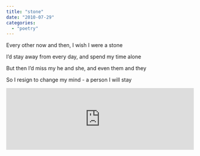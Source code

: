 ```yaml
---
title: "stone"
date: "2010-07-29"
categories: 
  - "poetry"
---
```


Every other now and then, I wish I were a stone

I’d stay away from every day, and spend my time alone

But then I’d miss my he and she, and even them and they

So I resign to change my mind - a person I will stay

<iframe width="100%" height="166" scrolling="no" frameborder="no" src="http://w.soundcloud.com/player/?url=http%3A%2F%2Fapi.soundcloud.com%2Ftracks%2F47252175&amp;auto_play=false&amp;show_artwork=false&amp;color=ff7700"></iframe>
